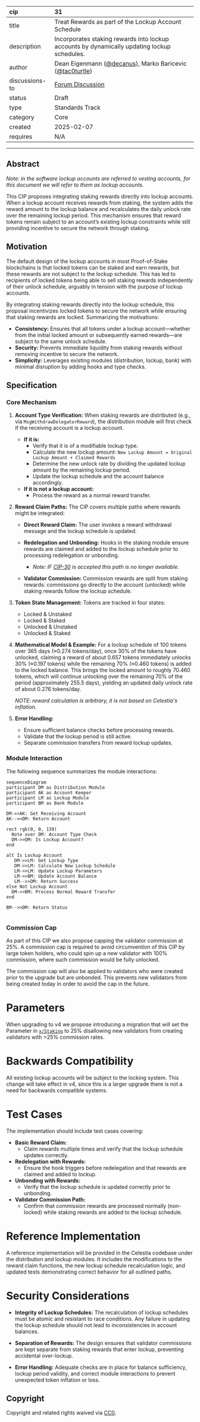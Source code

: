 
| cip            | 31                                                                                                                      |
|:---------------|:------------------------------------------------------------------------------------------------------------------------|
| title          | Treat Rewards as part of the Lockup Account Schedule                                                                    |
| description    | Incorporates staking rewards into lockup accounts by dynamically updating lockup schedules.                             |
| author         | Dean Eigenmann ([@decanus](https://github.com/decanus)), Marko Baricevic ([@tac0turtle](https://github.com/tac0turtle)) |
| discussions-to | [Forum Discussion](https://forum.celestia.org/t/cip-lockup-accounts-staking-rewards/1908)                               |
| status         | Draft                                                                                                                   |
| type           | Standards Track                                                                                                         |
| category       | Core                                                                                                                    |
| created        | 2025-02-07                                                                                                              |
| requires       | N/A                                                                                                                     |

---

## Abstract

*Note: in the software lockup accounts are referred to vesting accounts, for this document we will refer to them as lockup accounts.*

This CIP proposes integrating staking rewards directly into lockup accounts. When a lockup account receives rewards from staking, the system adds the reward amount to the lockup balance and recalculates the daily unlock rate over the remaining lockup period. This mechanism ensures that reward tokens remain subject to an account’s existing lockup constraints while still providing incentive to secure the network through staking.

## Motivation

The default design of the lockup accounts in most Proof-of-Stake blockchains is that locked tokens can be staked and earn rewards, but these rewards are not subject to the lockup schedule. This has led to recipients of locked tokens being able to sell staking rewards independently of their unlock schedule, arguably in tension with the purpose of lockup accounts.

By integrating staking rewards directly into the lockup schedule, this proposal incentivizes locked tokens to secure the network while ensuring that staking rewards are locked. Summarizing the motivations:

- **Consistency:** Ensures that all tokens under a lockup account—whether from the initial locked amount or subsequently earned rewards—are subject to the same unlock schedule.
- **Security:** Prevents immediate liquidity from staking rewards without removing incentive to secure the network.
- **Simplicity:** Leverages existing modules (distribution, lockup, bank) with minimal disruption by adding hooks and type checks.

## Specification

### Core Mechanism

1. **Account Type Verification:**
   When staking rewards are distributed (e.g., via `MsgWithdrawDelegatorReward`), the distribution module will first check if the receiving account is a lockup account.

   - **If it is:**
     - Verify that it is of a modifiable lockup type.
     - Calculate the new lockup amount:
       `New Lockup Amount = Original Lockup Amount + Claimed Rewards`
     - Determine the new unlock rate by dividing the updated lockup amount by the remaining lockup period.
     - Update the lockup schedule and the account balance accordingly.
   - **If it is not a lockup account:**
     - Process the reward as a normal reward transfer.

2. **Reward Claim Paths:**
   The CIP covers multiple paths where rewards might be integrated:

   - **Direct Reward Claim:**
     The user invokes a reward withdrawal message and the lockup schedule is updated.

   - **Redelegation and Unbonding:**
     Hooks in the staking module ensure rewards are claimed and added to the lockup schedule prior to processing redelegation or unbonding.
     - *Note: IF [CIP-30](https://github.com/celestiaorg/CIPs/pull/251) is accepted this path is no longer available.*

   - **Validator Commission:**
     Commission rewards are split from staking rewards: commissions go directly to the account (unlocked) while staking rewards follow the lockup schedule.

3. **Token State Management:**
   Tokens are tracked in four states:

   - Locked & Unstaked
   - Locked & Staked
   - Unlocked & Unstaked
   - Unlocked & Staked

4. **Mathematical Model & Example:**
   For a lockup schedule of 100 tokens over 365 days (≈0.274 tokens/day), once 30% of the tokens have unlocked, claiming a reward of about 0.657 tokens immediately unlocks 30% (≈0.197 tokens) while the remaining 70% (≈0.460 tokens) is added to the locked balance. This brings the locked amount to roughly 70.460 tokens, which will continue unlocking over the remaining 70% of the period (approximately 255.5 days), yielding an updated daily unlock rate of about 0.276 tokens/day.

    *NOTE: reward calculation is arbitrary, it is not based on Celestia's inflation.*

5. **Error Handling:**
   - Ensure sufficient balance checks before processing rewards.
   - Validate that the lockup period is still active.
   - Separate commission transfers from reward lockup updates.

### Module Interaction

The following sequence summarizes the module interactions:

```mermaid
sequenceDiagram
participant DM as Distribution Module
participant AK as Account Keeper
participant LM as Lockup Module
participant BM as Bank Module

DM->>AK: Get Receiving Account
AK-->>DM: Return Account

rect rgb(0, 0, 139)
  Note over DM: Account Type Check
  DM->>DM: Is Lockup Account?
end

alt Is Lockup Account
   DM->>LM: Get Lockup Type
   DM->>LM: Calculate New Lockup Schedule
   LM->>LM: Update Lockup Parameters
   LM->>BM: Update Account Balance
   LM-->>DM: Return Success
else Not Lockup Account
  DM->>BM: Process Normal Reward Transfer
end

BM-->>DM: Return Status


```

### Commission Cap

As part of this CIP we also propose capping the validator commission at 25%. A commission cap is required to avoid circumvention of this CIP by large token holders, who could spin up a new validator with 100% commission, where such commission would be fully unlocked.

The commission cap will also be applied to validators who were created prior to the upgrade but are unbonded. This prevents new validators from being created today in order to avoid the cap in the future.

# Parameters

When upgrading to v4 we propose introducing a migration that will set the Parameter in [`x/Staking`](https://github.com/cosmos/cosmos-sdk/blob/release/v0.50.x/x/staking/types/staking.pb.go#L934) to 25% disallowing new validators from creating validators with \>25% commission rates.

# Backwards Compatibility

All existing lockup accounts will be subject to the locking system. This change will take effect in v4, since this is a larger upgrade there is not a need for backwards compatible systems.

# Test Cases

The implementation should include test cases covering:

- **Basic Reward Claim:**
  - Claim rewards multiple times and verify that the lockup schedule updates correctly.
- **Redelegation with Rewards:**
  - Ensure the hook triggers before redelegation and that rewards are claimed and added to lockup.
- **Unbonding with Rewards:**
  - Verify that the lockup schedule is updated correctly prior to unbonding.
- **Validator Commission Path:**
  - Confirm that commission rewards are processed normally (non-locked) while staking rewards are added to the lockup schedule.

# Reference Implementation

A reference implementation will be provided in the Celestia codebase under the distribution and lockup modules. It includes the modifications to the reward claim functions, the new lockup schedule recalculation logic, and updated tests demonstrating correct behavior for all outlined paths.

# Security Considerations

- **Integrity of Lockup Schedules:**
  The recalculation of lockup schedules must be atomic and resistant to race conditions. Any failure in updating the lockup schedule should not lead to inconsistencies in account balances.

- **Separation of Rewards:**
  The design ensures that validator commissions are kept separate from staking rewards that enter lockup, preventing accidental over-lockup.

- **Error Handling:**
  Adequate checks are in place for balance sufficiency, lockup period validity, and correct module interactions to prevent unexpected token inflation or loss.

## Copyright

Copyright and related rights waived via [CC0](https://github.com/celestiaorg/CIPs/blob/main/LICENSE).
